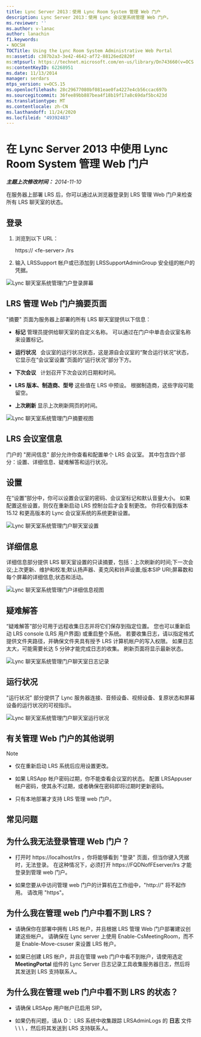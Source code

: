 ```yaml
---
title: Lync Server 2013：使用 Lync Room System 管理 Web 门户
description: Lync Server 2013：使用 Lync 会议室系统管理 Web 门户。
ms.reviewer: ''
ms.author: v-lanac
author: lanachin
f1.keywords:
- NOCSH
TOCTitle: Using the Lync Room System Administrative Web Portal
ms:assetid: c387b2a3-3e42-4642-af72-88126ed2820f
ms:mtpsurl: https://technet.microsoft.com/en-us/library/Dn743660(v=OCS.15)
ms:contentKeyID: 62268951
ms.date: 11/13/2014
manager: serdars
mtps_version: v=OCS.15
ms.openlocfilehash: 28c29677080bf081eae0fa4227e4cb56ccac697b
ms.sourcegitcommit: 36fee89bb887bea4f18b19f17a8c69daf5bc423d
ms.translationtype: MT
ms.contentlocale: zh-CN
ms.lasthandoff: 11/24/2020
ms.locfileid: "49392483"
---
```

# <a name="using-the-lync-room-system-administrative-web-portal-in-lync-server-2013"></a>在 Lync Server 2013 中使用 Lync Room System 管理 Web 门户

<div data-xmlns="http://www.w3.org/1999/xhtml">

<div class="topic" data-xmlns="http://www.w3.org/1999/xhtml" data-msxsl="urn:schemas-microsoft-com:xslt" data-cs="https://msdn.microsoft.com/">

<div data-asp="https://msdn2.microsoft.com/asp">



</div>

<div id="mainSection">

<div id="mainBody">

<span> </span>

_**主题上次修改时间：** 2014-11-10_

在服务器上部署 LRS 后，你可以通过从浏览器登录到 LRS 管理 Web 门户来检查所有 LRS 聊天室的状态。

<div>

## <a name="sign-in"></a>登录

1.  浏览到以下 URL：
    
    https:// \<fe-server\> /lrs

2.  输入 LRSSupport 帐户或已添加到 LRSSupportAdminGroup 安全组的帐户的凭据。

![Lync 聊天室系统管理门户登录屏幕](images/Dn436326.050bcf70-2f3b-46b2-9b96-ebd12679b713(OCS.15).png "Lync 聊天室系统管理门户登录屏幕")

</div>

<div>

## <a name="lrs-administrative-web-portal-summary-page"></a>LRS 管理 Web 门户摘要页面

"摘要" 页面为服务器上部署的所有 LRS 聊天室提供以下信息：

  - **标记**   管理员提供给聊天室的自定义名称。 可以通过在门户中单击会议室名称来设置标记。

  - **运行状况**   会议室的运行状况状态，这是源自会议室的“聚合运行状况”状态，它显示在“会议室设置”页面的“运行状况”部分下方。

  - **下次会议**   计划召开下次会议的日期和时间。

  - **LRS 版本、制造商、型号**   这些值在 LRS 中预设。 根据制造商，这些字段可能留空。

  - **上次刷新**   显示上次刷新网页的时间。

![Lync 聊天室系统管理门户摘要视图](images/Dn743660.f829ce90-dd95-4725-bd94-6870c5dcf046(OCS.15).png "Lync 聊天室系统管理门户摘要视图")

</div>

<div>

## <a name="lrs-room-information"></a>LRS 会议室信息

门户的 "房间信息" 部分允许你查看和配置单个 LRS 会议室。 其中包含四个部分：设置、详细信息、疑难解答和运行状况。

<div>

## <a name="settings"></a>设置

在“设置”部分中，你可以设置会议室的密码、会议室标记和默认音量大小。 如果配置这些设置，则仅在重新启动 LRS 控制台后才会复制更改。 你将仅看到版本15.12 和更高版本的 Lync 会议室系统的系统更新设置。

![Lync 聊天室系统管理门户聊天室设置](images/Dn743660.ab162e19-41ac-4991-9b2a-92575aa53eda(OCS.15).png "Lync 聊天室系统管理门户聊天室设置")

</div>

<div>

## <a name="details"></a>详细信息

详细信息部分提供 LRS 聊天室设置的只读摘要，包括：上次刷新的时间;下一次会议;上次更新、维护和校准;默认扬声器、麦克风和铃声设置;版本SIP URI;屏幕数和每个屏幕的详细信息;状态和活动。

![Lync 聊天室系统管理门户详细信息视图](images/Dn743660.2958bbba-db74-4670-a920-87fdfb2fc22d(OCS.15).png "Lync 聊天室系统管理门户详细信息视图")

</div>

<div>

## <a name="troubleshooting"></a>疑难解答

“疑难解答”部分可用于远程收集日志并将它们保存到指定位置。 您也可以重新启动 LRS console (LRS 用户界面) 或重启整个系统。 若要收集日志，请以指定格式提供文件夹路径，并确保文件夹具有授予 LRS 计算机帐户的写入权限。 如果日志太大，可能需要长达 5 分钟才能完成日志的收集。 刷新页面将显示最新状态。

![Lync 聊天室系统管理门户聊天室日志记录](images/Dn743660.749aee71-deaa-4ace-a146-fe2b349f0f42(OCS.15).png "Lync 聊天室系统管理门户聊天室日志记录")

</div>

<div>

## <a name="health"></a>运行状况

"运行状况" 部分提供了 Lync 服务器连接、音频设备、视频设备、复原状态和屏幕设备的运行状况的可视指示。

![Lync 聊天室系统管理门户聊天室运行状况](images/Dn743660.8cc644f8-8e3e-42d5-9079-045d8fe9daa7(OCS.15).png "Lync 聊天室系统管理门户聊天室运行状况")

</div>

</div>

<div>

## <a name="additional-notes-about-the-administrative-web-portal"></a>有关管理 Web 门户的其他说明

<div>


> [!NOTE]  
> <UL>
> <LI>
> <P>仅在重新启动 LRS 系统后应用设置更改。</P>
> <LI>
> <P>如果 LRSApp 帐户密码过期，你不能查看会议室的状态。 配置 LRSAppuser 帐户密码，使其永不过期，或者确保在密码即将过期时更新密码。</P>
> <LI>
> <P>只有本地部署才支持 LRS 管理 web 门户。</P></LI></UL>



</div>

</div>

<div>

## <a name="frequently-asked-questions"></a>常见问题

<div>

## <a name="why-cant-i-sign-in-to-the-administrative-web-portal"></a>为什么我无法登录管理 Web 门户？

  - 打开时 https://localhost/lrs ，你将能够看到 "登录" 页面，但当你键入凭据时，无法登录。 在这种情况下，必须打开 https://FQDNofFEserver/lrs 才能登录到管理 web 门户。

  - 如果您要从中访问管理 web 门户的计算机在工作组中，"http://" 将不起作用。 请改用 "https"。

</div>

<div>

## <a name="why-cant-i-see-lrs-in-the-administrative-web-portal"></a>为什么我在管理 web 门户中看不到 LRS？

  - 请确保你在部署中拥有 LRS 帐户，并且根据 LRS 管理 Web 门户部署建议创建这些帐户。 请确保在 Lync server 上使用 Enable-CsMeetingRoom，而不是 Enable-Move-csuser 来设置 LRS 帐户。

  - 如果已创建 LRS 帐户，并且在管理 web 门户中看不到帐户，请使用选定 **MeetingPortal** 组件的 Lync Server 日志记录工具收集服务器日志，然后将其发送到 LRS 支持联系人。

</div>

<div>

## <a name="why-cant-i-see-the-status-of-lrs-in-the-administrative-web-portal"></a>为什么我在管理 web 门户中看不到 LRS 的状态？

  - 请确保 LRSApp 用户帐户已启用 SIP。

  - 如果仍有问题，请从 D： LRS 系统中收集跟踪 LRSAdminLogs 的 **日志** 文件 \\ \\ \\ ，然后将其发送到 LRS 支持联系人。

</div>

</div>

</div>

<span> </span>

</div>

</div>

</div>

